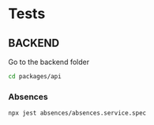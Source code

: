 # Tests

## BACKEND

Go to the backend folder

```bash
cd packages/api
```

### Absences

```bash
npx jest absences/absences.service.spec
```



